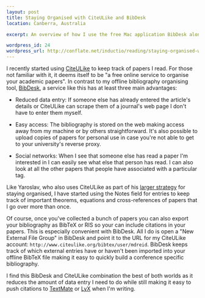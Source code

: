 ```yaml
--- 
layout: post
title: Staying Organised with CiteULike and BibDesk
location: Canberra, Australia

excerpt: An overview of how I use the free Mac application BibDesk along with the online social bibliographic service CiteULike.

wordpress_id: 24
wordpress_url: http://conflate.net/inductio/reading/staying-organised-with-citeulike-and-bibdesk/
---
```

I recently started using [CiteULike][] to keep track of papers I read. For those not familiar with it, it deems itself to be "a free online service to organise your academic papers". In contrast to my offline bibliography organising tool, [BibDesk][], a service like this has at least three main advantages:

* Reduced data entry: If someone else has already entered the article's details or CiteULike can scrape them of a journal's web page I don't have to enter them myself.

* Easy access: The bibliography is stored on the web making access away from my machine or by others straightforward. It's also possible to upload copies of papers for personal use in case you're not able to get to your university's reverse proxy. 

* Social networks: When I see that someone else has read a paper I'm interested in I can easily see what else that person has read. I can also look at all the other papers that people have associated with a particular tag. 

Like Yaroslav, who also uses CiteULike as part of his [larger strategy][yaroslav] for staying organised, I have started using the Notes field for entries to keep track of important theorems, equations and cross-references of papers that I go over more than once. 

Of course, once you've collected a bunch of papers you can also export your bibliography as BibTeX or RIS so your can include citations in your papers. This is especially convenient with BibDesk. All I do is open a "New External File Group" in BibDesk and point it to the URL for my CiteULike account: `http://www.citeulike.org/bibtex/user/mdreid`. BibDesk keeps track of which external entries have or haven't been imported into your offline BibTeX file making it easy to quickly build a conference specific bibliography.

I find this BibDesk and CiteULike combination the best of both worlds as it reduces the amount of data entry I need to do while still making it easy to push citations to [TextMate][] or [LyX][] when I'm writing.

[citeulike]: http://citeulike.org/user/mdreid
[bibdesk]: http://bibdesk.sourceforge.net/
[yaroslav]: http://yaroslavvb.blogspot.com/2008/02/strategies-for-organizing-literature.html
[textmate]: http://macromates.com/
[lyx]: http://www.lyx.org/
